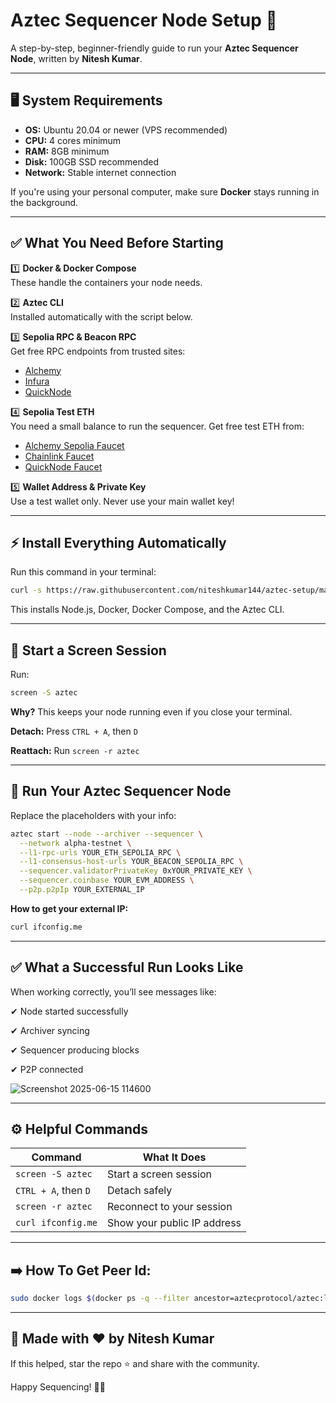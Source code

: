# Aztec Sequencer Node Setup 🚀

A step-by-step, beginner-friendly guide to run your **Aztec Sequencer Node**, written by **Nitesh Kumar**.

---

## 🖥️ System Requirements

- **OS:** Ubuntu 20.04 or newer (VPS recommended)
- **CPU:** 4 cores minimum
- **RAM:** 8GB minimum
- **Disk:** 100GB SSD recommended
- **Network:** Stable internet connection

If you're using your personal computer, make sure **Docker** stays running in the background.

---

## ✅ What You Need Before Starting

1️⃣ **Docker & Docker Compose**\
These handle the containers your node needs.

2️⃣ **Aztec CLI**\
Installed automatically with the script below.

3️⃣ **Sepolia RPC & Beacon RPC**\
Get free RPC endpoints from trusted sites:

- [Alchemy](https://www.alchemy.com/)
- [Infura](https://www.infura.io/)
- [QuickNode](https://www.quicknode.com/)

4️⃣ **Sepolia Test ETH**\
You need a small balance to run the sequencer. Get free test ETH from:

- [Alchemy Sepolia Faucet](https://www.alchemy.com/faucets/ethereum-sepolia)
- [Chainlink Faucet](https://faucets.chain.link/sepolia)
- [QuickNode Faucet](https://faucet.quicknode.com/ethereum/sepolia)

5️⃣ **Wallet Address & Private Key**\
Use a test wallet only. Never use your main wallet key!

---

## ⚡ Install Everything Automatically

Run this command in your terminal:

```bash
curl -s https://raw.githubusercontent.com/niteshkumar144/aztec-setup/main/aztec.sh | bash
```

This installs Node.js, Docker, Docker Compose, and the Aztec CLI.

---

## 📡 Start a Screen Session

Run:

```bash
screen -S aztec
```

**Why?** This keeps your node running even if you close your terminal.

**Detach:** Press `CTRL + A`, then `D`

**Reattach:** Run `screen -r aztec`

---

## 🚀 Run Your Aztec Sequencer Node

Replace the placeholders with your info:

```bash
aztec start --node --archiver --sequencer \
  --network alpha-testnet \
  --l1-rpc-urls YOUR_ETH_SEPOLIA_RPC \
  --l1-consensus-host-urls YOUR_BEACON_SEPOLIA_RPC \
  --sequencer.validatorPrivateKey 0xYOUR_PRIVATE_KEY \
  --sequencer.coinbase YOUR_EVM_ADDRESS \
  --p2p.p2pIp YOUR_EXTERNAL_IP
```

**How to get your external IP:**

```bash
curl ifconfig.me
```

---

## ✅ What a Successful Run Looks Like

When working correctly, you’ll see messages like:


✔ Node started successfully

✔ Archiver syncing

✔ Sequencer producing blocks

✔ P2P connected


![Screenshot 2025-06-15 114600](https://github.com/user-attachments/assets/aa4f26fa-7549-4e1b-9c74-cdac5153c364)


---

## ⚙️ Helpful Commands

| Command              | What It Does                |
| -------------------- | --------------------------- |
| `screen -S aztec`    | Start a screen session      |
| `CTRL + A`, then `D` | Detach safely               |
| `screen -r aztec`    | Reconnect to your session   |
| `curl ifconfig.me`   | Show your public IP address |

---

## ➡️ How To Get Peer Id: 
``` bash 
sudo docker logs $(docker ps -q --filter ancestor=aztecprotocol/aztec:latest | head -n 1) 2>&1 | grep -i "peerId" | grep -o '"peerId":"[^"]*"' | cut -d'"' -f4 | head -n 1`
```

---

## 🙏 Made with ❤️ by Nitesh Kumar

If this helped, star the repo ⭐ and share with the community.

Happy Sequencing! 🚀✨

